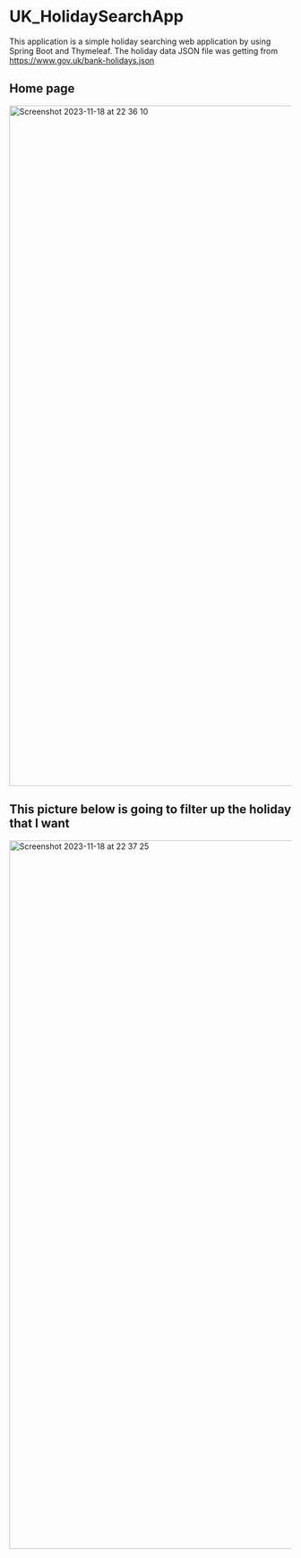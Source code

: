 # UK_HolidaySearchApp

This application is a simple holiday searching web application by using Spring Boot and Thymeleaf.
The holiday data JSON file was getting from https://www.gov.uk/bank-holidays.json

<p align="center">
<h2>Home page</h2> 
<img width="1213" alt="Screenshot 2023-11-18 at 22 36 10" src="https://github.com/JasperHo1228/UK_HolidaySearchApp/assets/49902173/b18025c8-a656-4fb5-9474-1efe62a9e19a">
</p>

<p align="center">
<h2>This picture below is going to filter up the holiday that I want</h2>
<img width="1263" alt="Screenshot 2023-11-18 at 22 37 25" src="https://github.com/JasperHo1228/UK_HolidaySearchApp/assets/49902173/8da3e129-761d-48a1-bf2e-807112ea1a19">
</p>
